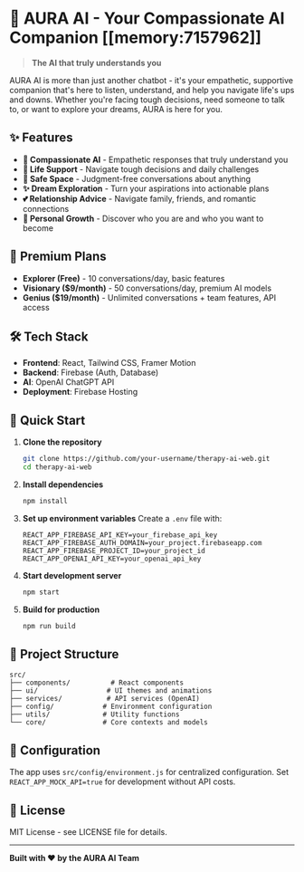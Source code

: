 # 💙 AURA AI - Your Compassionate AI Companion [[memory:7157962]]

> **The AI that truly understands you**

AURA AI is more than just another chatbot - it's your empathetic, supportive companion that's here to listen, understand, and help you navigate life's ups and downs. Whether you're facing tough decisions, need someone to talk to, or want to explore your dreams, AURA is here for you.

## ✨ Features

- **💙 Compassionate AI** - Empathetic responses that truly understand you
- **🤗 Life Support** - Navigate tough decisions and daily challenges
- **💭 Safe Space** - Judgment-free conversations about anything
- **✨ Dream Exploration** - Turn your aspirations into actionable plans
- **💕 Relationship Advice** - Navigate family, friends, and romantic connections
- **🌱 Personal Growth** - Discover who you are and who you want to become

## 🚀 Premium Plans

- **Explorer (Free)** - 10 conversations/day, basic features
- **Visionary ($9/month)** - 50 conversations/day, premium AI models
- **Genius ($19/month)** - Unlimited conversations + team features, API access

## 🛠️ Tech Stack

- **Frontend**: React, Tailwind CSS, Framer Motion
- **Backend**: Firebase (Auth, Database)
- **AI**: OpenAI ChatGPT API
- **Deployment**: Firebase Hosting

## 🚀 Quick Start

1. **Clone the repository**
   ```bash
   git clone https://github.com/your-username/therapy-ai-web.git
   cd therapy-ai-web
   ```

2. **Install dependencies**
   ```bash
   npm install
   ```

3. **Set up environment variables**
   Create a `.env` file with:
   ```env
   REACT_APP_FIREBASE_API_KEY=your_firebase_api_key
   REACT_APP_FIREBASE_AUTH_DOMAIN=your_project.firebaseapp.com
   REACT_APP_FIREBASE_PROJECT_ID=your_project_id
   REACT_APP_OPENAI_API_KEY=your_openai_api_key
   ```

4. **Start development server**
   ```bash
   npm start
   ```

5. **Build for production**
   ```bash
   npm run build
   ```

## 📁 Project Structure

```
src/
├── components/          # React components
├── ui/                 # UI themes and animations
├── services/           # API services (OpenAI)
├── config/            # Environment configuration
├── utils/             # Utility functions
└── core/              # Core contexts and models
```

## 🔧 Configuration

The app uses `src/config/environment.js` for centralized configuration. Set `REACT_APP_MOCK_API=true` for development without API costs.

## 📄 License

MIT License - see LICENSE file for details.

---

**Built with ❤️ by the AURA AI Team**